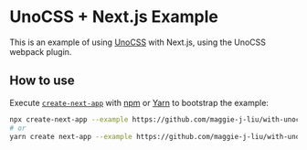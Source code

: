 # UnoCSS + Next.js Example

This is an example of using [UnoCSS](https://github.com/unocss/unocss) with Next.js, using the UnoCSS webpack plugin.

## How to use

Execute [`create-next-app`](https://github.com/vercel/next.js/tree/canary/packages/create-next-app) with [npm](https://docs.npmjs.com/cli/init) or [Yarn](https://yarnpkg.com/lang/en/docs/cli/create/) to bootstrap the example:

```bash
npx create-next-app --example https://github.com/maggie-j-liu/with-unocss with-unocss-app
# or
yarn create next-app --example https://github.com/maggie-j-liu/with-unocss with-unocss-app
```
